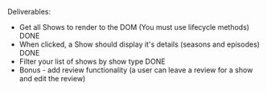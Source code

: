 Deliverables:

- Get all Shows to render to the DOM (You must use lifecycle methods) DONE
- When clicked, a Show should display it's details (seasons and episodes) DONE
- Filter your list of shows by show type DONE
- Bonus - add review functionality (a user can leave a review for a show and edit the review)

